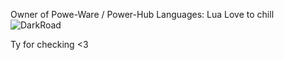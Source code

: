 Owner of Powe-Ware / Power-Hub
Languages: Lua
Love to chill
![DarkRoad](https://github.com/PetruSS1/abt/assets/107261837/72a564a9-b254-4e21-82e9-079565a97dbb)

Ty for checking <3
